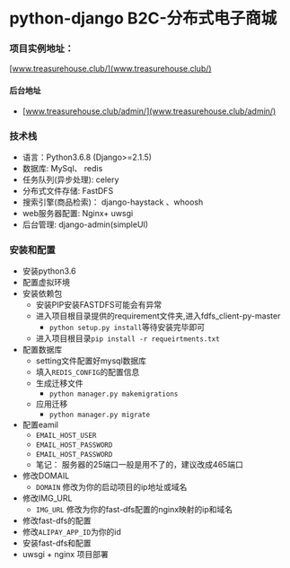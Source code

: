# python-django B2C-分布式电子商城

### 项目实例地址：
[www.treasurehouse.club/](www.treasurehouse.club/)
####  后台地址
   * [www.treasurehouse.club/admin/](www.treasurehouse.club/admin/)
###  技术栈
* 语言：Python3.6.8  (Django>=2.1.5)
* 数据库: MySql、 redis
* 任务队列(异步处理): celery
* 分布式文件存储: FastDFS
* 搜索引擎(商品检索)： django-haystack 、whoosh
* web服务器配置: Nginx+ uwsgi
* 后台管理: django-admin(simpleUI)


###  安装和配置
* 安装python3.6
* 配置虚拟环境
* 安装依赖包  
    * 安装PIP安装FASTDFS可能会有异常
    * 进入项目根目录提供的requirement文件夹,进入fdfs_client-py-master
        * `python setup.py install`等待安装完毕即可
    * 进入项目根目录`pip install -r requeirtments.txt`
* 配置数据库
    * setting文件配置好mysql数据库
    * 填入`REDIS_CONFIG`的配置信息
    * 生成迁移文件
        * `python manager.py makemigrations`
    * 应用迁移
        * `python manager.py migrate`
* 配置eamil
    * `EMAIL_HOST_USER`
    * `EMAIL_HOST_PASSWORD`
    * `EMAIL_HOST_PASSWORD`
    * 笔记：
            服务器的25端口一般是用不了的，建议改成465端口
* 修改DOMAIL
    * `DOMAIN` 修改为你的启动项目的ip地址或域名
* 修改IMG_URL
    * `IMG_URL` 修改为你的fast-dfs配置的nginx映射的ip和域名
* 修改fast-dfs的配置
* 修改`ALIPAY_APP_ID`为你的id
* 安装fast-dfs和配置
* uwsgi + nginx 项目部署
